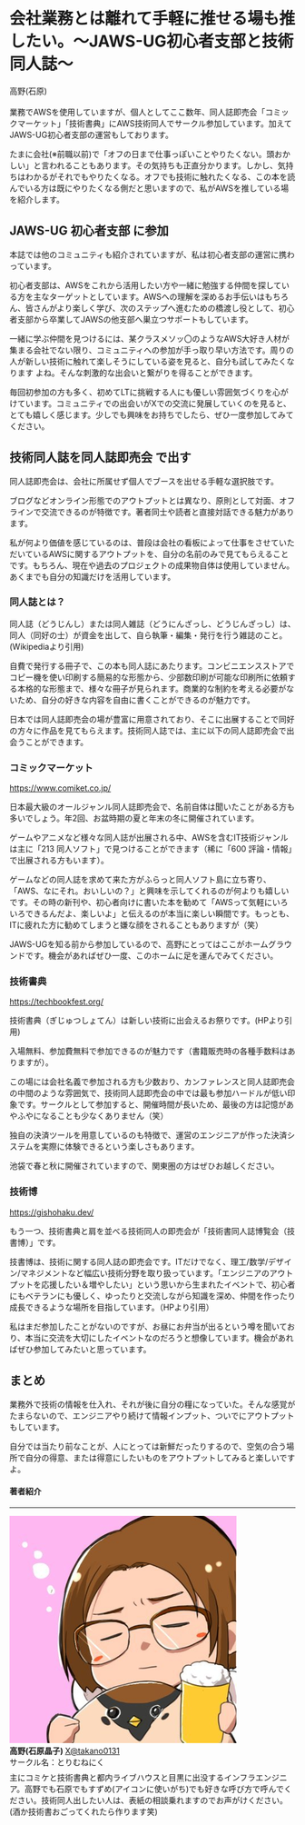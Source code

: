 ﻿---
class: chapter
---

# 会社業務とは離れて手軽に推せる場も推したい。～JAWS-UG初心者支部と技術同人誌～

<div class="flush-right">
高野(石原)
</div>

<br>
業務でAWSを使用していますが、個人としてここ数年、同人誌即売会「コミックマーケット」「技術書典」にAWS技術同人でサークル参加しています。加えてJAWS-UG初心者支部の運営もしております。

たまに会社(※前職以前)で「オフの日まで仕事っぽいことやりたくない。頭おかしい」と言われることもあります。その気持ちも正直分かります。しかし、気持ちはわかるがそれでもやりたくなる。オフでも技術に触れたくなる、この本を読んでいる方は既にやりたくなる側だと思いますので、私がAWSを推している場を紹介します。

## JAWS-UG 初心者支部 に参加

本誌では他のコミュニティも紹介されていますが、私は初心者支部の運営に携わっています。

初心者支部は、AWSをこれから活用したい方や一緒に勉強する仲間を探している方を主なターゲットとしています。AWSへの理解を深めるお手伝いはもちろん、皆さんがより楽しく学び、次のステップへ進むための橋渡し役として、初心者支部から卒業してJAWSの他支部へ巣立つサポートもしています。

一緒に学ぶ仲間を見つけるには、某クラスメソッ〇のようなAWS大好き人材が集まる会社でない限り、コミュニティへの参加が手っ取り早い方法です。周りの人が新しい技術に触れて楽しそうにしている姿を見ると、自分も試してみたくなります
よね。そんな刺激的な出会いと繋がりを得ることができます。

毎回初参加の方も多く、初めてLTに挑戦する人にも優しい雰囲気づくりを心がけています。コミュニティでの出会いがXでの交流に発展していくのを見ると、とても嬉しく感じます。少しでも興味をお持ちでしたら、ぜひ一度参加してみてください。

## 技術同人誌を同人誌即売会 で出す

同人誌即売会は、会社に所属せず個人でブースを出せる手軽な選択肢です。

ブログなどオンライン形態でのアウトプットとは異なり、原則として対面、オフラインで交流できるのが特徴です。著者同士や読者と直接対話できる魅力があります。

私が何より価値を感じているのは、普段は会社の看板によって仕事をさせていただいているAWSに関するアウトプットを、自分の名前のみで見てもらえることです。もちろん、現在や過去のプロジェクトの成果物自体は使用していません。あくまでも自分の知識だけを活用しています。

### 同人誌とは？

同人誌（どうじんし）または同人雑誌（どうにんざっし、どうじんざっし）は、同人（同好の士）が資金を出して、自ら執筆・編集・発行を行う雑誌のこと。(Wikipediaより引用)

自費で発行する冊子で、この本も同人誌にあたります。コンビニエンスストアでコピー機を使い印刷する簡易的な形態から、少部数印刷が可能な印刷所に依頼する本格的な形態まで、様々な冊子が見られます。商業的な制約を考える必要がないため、自分の好きな内容を自由に書くことができるのが魅力です。

日本では同人誌即売会の場が豊富に用意されており、そこに出展することで同好の方々に作品を見てもらえます。技術同人誌では、主に以下の同人誌即売会で出会うことができます。

### コミックマーケット

https://www.comiket.co.jp/

日本最大級のオールジャンル同人誌即売会で、名前自体は聞いたことがある方も多いでしょう。年2回、お盆時期の夏と年末の冬に開催されています。

ゲームやアニメなど様々な同人誌が出展される中、AWSを含むIT技術ジャンルは主に「213 同人ソフト」で見つけることができます（稀に「600 評論・情報」で出展される方もいます）。

ゲームなどの同人誌を求めて来た方がふらっと同人ソフト島に立ち寄り、「AWS、なにそれ。おいしいの？」と興味を示してくれるのが何よりも嬉しいです。その時の新刊や、初心者向けに書いた本を勧めて「AWSって気軽にいろいろできるんだよ、楽しいよ」と伝えるのが本当に楽しい瞬間です。もっとも、ITに疲れた方に勧めてしまうと嫌な顔をされることもありますが（笑）

JAWS-UGを知る前から参加しているので、高野にとってはここがホームグラウンドです。機会があればぜひ一度、このホームに足を運んでみてください。

### 技術書典

https://techbookfest.org/

技術書典（ぎじゅつしょてん）は新しい技術に出会えるお祭りです。(HPより引用)

入場無料、参加費無料で参加できるのが魅力です（書籍販売時の各種手数料はありますが）。

この場には会社名義で参加される方も少数おり、カンファレンスと同人誌即売会の中間のような雰囲気で、技術同人誌即売会の中では最も参加ハードルが低い印象です。サークルとして参加すると、開催時間が長いため、最後の方は記憶があやふやになることも少なくありません（笑）

独自の決済ツールを用意しているのも特徴で、運営のエンジニアが作った決済システムを実際に体験できるという楽しさもあります。

池袋で春と秋に開催されていますので、関東圏の方はぜひお越しください。

### 技術博

https://gishohaku.dev/

もう一つ、技術書典と肩を並べる技術同人の即売会が「技術書同人誌博覧会（技書博）」です。

技書博は、技術に関する同人誌の即売会です。ITだけでなく、理工/数学/デザイン/マネジメントなど幅広い技術分野を取り扱っています。「エンジニアのアウトプットを応援したい＆増やしたい」という思いから生まれたイベントで、初心者にもベテランにも優しく、ゆったりと交流しながら知識を深め、仲間を作ったり成長できるような場所を目指しています。（HPより引用）

私はまだ参加したことがないのですが、お昼にお弁当が出るという噂を聞いており、本当に交流を大切にしたイベントなのだろうと想像しています。機会があればぜひ参加してみたいと思っています。

## まとめ

業務外で技術の情報を仕入れ、それが後に自分の糧になっていた。そんな感覚がたまらないので、エンジニアやり続けて情報インプット、ついでにアウトプットもしています。

自分では当たり前なことが、人にとっては新鮮だったりするので、空気の合う場所で自分の得意、または得意にしたいものをアウトプットしてみると楽しいですよ。

#### 著者紹介
---

<div class="author-profile">
    <img src="images/takano0131.jpg">
    <div>
        <div>
            <b>高野(石原晶子) </b>
            <a href="https://twitter.com/takano0131">X@takano0131</a>
        </div>
        <div>
            サークル名：とりむねにく
        </div>
    </div>
</div>
<p style="margin-top: 0.5em; margin-bottom: 2em;">
主にコミケと技術書典と都内ライブハウスと目黒に出没するインフラエンジニア。高野でも石原でもすずめ(アイコンに使いがち)でも好きな呼び方で呼んでください。技術同人出したい人は、表紙の相談乗れますのでお声がけください。(酒か技術書おごってくれたら作ります笑)<br>
</p>